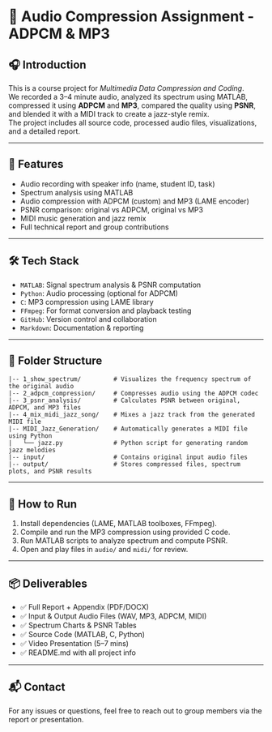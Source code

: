 # 🎵 Audio Compression Assignment - ADPCM & MP3

## 🎧 Introduction

This is a course project for *Multimedia Data Compression and Coding*.  
We recorded a 3–4 minute audio, analyzed its spectrum using MATLAB, compressed it using **ADPCM** and **MP3**, compared the quality using **PSNR**, and blended it with a MIDI track to create a jazz-style remix.  
The project includes all source code, processed audio files, visualizations, and a detailed report.

---

## 🚀 Features

- Audio recording with speaker info (name, student ID, task)
- Spectrum analysis using MATLAB
- Audio compression with ADPCM (custom) and MP3 (LAME encoder)
- PSNR comparison: original vs ADPCM, original vs MP3
- MIDI music generation and jazz remix
- Full technical report and group contributions

---

## 🛠 Tech Stack

- `MATLAB`: Signal spectrum analysis & PSNR computation  
- `Python`: Audio processing (optional for ADPCM)  
- `C`: MP3 compression using LAME library  
- `FFmpeg`: For format conversion and playback testing  
- `GitHub`: Version control and collaboration  
- `Markdown`: Documentation & reporting  

---

## 📁 Folder Structure
```plaintext
|-- 1_show_spectrum/         # Visualizes the frequency spectrum of the original audio
|-- 2_adpcm_compression/     # Compresses audio using the ADPCM codec
|-- 3_psnr_analysis/         # Calculates PSNR between original, ADPCM, and MP3 files
|-- 4_mix_midi_jazz_song/    # Mixes a jazz track from the generated MIDI file
|-- MIDI_Jazz_Generation/    # Automatically generates a MIDI file using Python
|   └── jazz.py              # Python script for generating random jazz melodies
|-- input/                   # Contains original input audio files
|-- output/                  # Stores compressed files, spectrum plots, and PSNR results
```

---

## 🧪 How to Run

1. Install dependencies (LAME, MATLAB toolboxes, FFmpeg).
2. Compile and run the MP3 compression using provided C code.
3. Run MATLAB scripts to analyze spectrum and compute PSNR.
4. Open and play files in `audio/` and `midi/` for review.

---

## 📦 Deliverables

- ✅ Full Report + Appendix (PDF/DOCX)
- ✅ Input & Output Audio Files (WAV, MP3, ADPCM, MIDI)
- ✅ Spectrum Charts & PSNR Tables
- ✅ Source Code (MATLAB, C, Python)
- ✅ Video Presentation (5–7 mins)
- ✅ README.md with all project info

---

## 📬 Contact

For any issues or questions, feel free to reach out to group members via the report or presentation.


